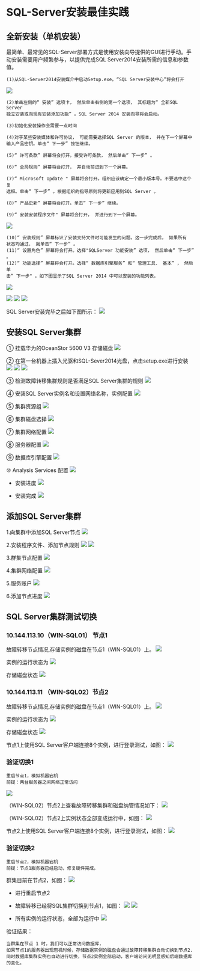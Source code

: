 # SQL-Server安装最佳实践

## 全新安装（单机安装）


最简单、最常见的SQL-Server部署方式是使用安装向导提供的GUI进行手动。手动安装需要用户频繁参与，以提供完成SQL Server2014安装所需的信息和参数值。

    (1)从SQL-Server2014安装媒介中启动Setup.exe。“SQL Server安装中心”将会打开
![](../../img/sql-SQL01.png)

    (2)单击左侧的“ 安装” 选项卡， 然后单击右侧的第一个选项， 其标题为“ 全新SQL Server
    独立安装或向现有安装添加功能” 。SQL Server 2014 安装向导将会启动。
    
    (3)初始化安装操作会需要一点时间
    
    (4)对于某些安装媒体和许可协议， 可能需要选择SQL Server 的版本， 并在下一个屏幕中
    输入产品密钥。单击“ 下一步” 按钮继续。
    
    (5)“ 许可条款” 屏幕将会打开。接受许可条款， 然后单击“ 下一步” 。
    
    (6)“ 全局规则” 屏幕将会打开， 并自动前进到下一个屏幕。
    
    (7)“ Microsoft Update " 屏幕将会打开。组织应该确定一个最小版本号。不要选中这个复
    选框。单击“ 下一步” 。根据组织的指导原则将更新应用到SQL Server 。
    
    (8)“ 产品史新” 屏幕将会打开。单击“ 下一步” 继续。
    
    (9)“ 安装安装程序文件" 屏幕将会打开， 并进行到下一个屏幕。
    
    
![](../../img/SQL-server06.PNG)


    
    (10)“ 安装规则” 屏幕标识了安装支持文件时可能发生的问题。这一步完成后， 如果所有
    状态均通过， 就单击“ 下一步” 。
    (11)“ 设置角色” 屏幕将会打开。选择"SQLServer 功能安装” 选项， 然后单击“ 下一步” 。
    (12)“ 功能选择” 屏幕将会打开。选择“ 数据库引擎服务” 和“ 管理工具． 基本” ， 然后单
    击“ 下一步" 。如下图显示了SQL Server 2014 中可以安装的功能列表。

![](../../img/SQL-Server02.png)

![](../../img/SQL-Server03.png)
![](../../img/SQL-Server05.png)
![](../../img/SQL-Sever04.png)


SQL Server安装完毕之后如下图所示：
![](../../img/SQLServer003.png)



## 安装SQL Server集群

① 挂载华为的OceanStor 5600 V3 存储磁盘
![](../../img/cipanguazhai.png)

② 在第一台机器上插入光驱和SQL-Sever2014光盘，点击setup.exe进行安装
![](../../img/install_SQL_cluster.png)
![](../../img/install_sql01.png)
![](../../img/install_sql02.png)

③ 检测故障转移集群规则是否满足SQL Server集群的规则
![](../../img/install_sql04.png)

④ 安装SQL Server实例名和设置网络名称，实例配置
![](../../img/install_05.png)

⑤ 集群资源组
![](../../img/install_SQL_server06.png)


⑥ 集群磁盘选择
![](../../img/install_sqlSever08.png)

⑦ 集群网络配置
![](../../img/install_sql09.png)

⑧ 服务器配置
![](../../img/install_SQL10.png)

⑨ 数据库引擎配置
![](../../img/install_SQL11.png)

⑩ Analysis Services 配置
![](../../img/install_sql12.png)


* 安装进度
![](../../img/install_sql13.png)


* 安装完成
![](../../img/instell_SQL_over.png)


## 添加SQL Server集群

1.向集群中添加SQL Server节点
![](../../img/install_SQL20.png)

2.安装程序文件、添加节点规则
![](../../img/install_sql21.png)
![](../../img/install_SQL22.png)

3.群集节点配置
![](../../img/install_sql23.png)

4.集群网络配置
![](../../img/install_sql24.png)

5.服务账户
![](../../img/install_sql25.png)


6.添加节点进度
![](../../img/install_sql26.png)


## SQL Server集群测试切换
### 10.144.113.10（WIN-SQL01） 节点1

故障转移节点情况,存储实例的磁盘在节点1（WIN-SQL01）上。
![](../../img/sql_yz01.png)

实例的运行状态为
![](../../img/sql_yz03.png)

存储磁盘状态
![](../../img/sql_yz04.png)



### 10.144.113.11 （WIN-SQL02）节点2

故障转移节点情况,存储实例的磁盘在节点1（WIN-SQL01）上。
![](../../img/sql_yz06.png)

实例的运行状态为
![](../../img/SQL_yz8.png)

存储磁盘状态
![](../../img/sql_yz09.png)



节点1上使用SQL Server客户端连接8个实例，进行登录测试，如图：
![](../../img/sql.png)

### 验证切换1
    重启节点1，模拟机器宕机
    前提：两台服务器之间网络正常访问
    
![](../../img/sql_yz12.png)

（WIN-SQL02）节点2上查看故障转移集群和磁盘纳管情况如下：
![](../../img/sql_yz13.png)

（WIN-SQL02）节点2上实例状态全部变成运行中，如图：
![](../../img/sql_yz14.png)

节点2上使用SQL Server客户端连接8个实例，进行登录测试，如图：
![](../../img/sql_yz15.png)


### 验证切换2
    重启节点2，模拟机器宕机
    前提：节点1服务器已经启动，修复硬件完成。

群集目前在节点2，如图：
![](../../img/sql_yz20.png)

* 进行重启节点2

* 故障转移已经将SQL集群切换到节点1，如图：
![](../../img/sql_yz21.png)
![](../../img/sql_yz22.png)

* 所有实例的运行状态，全部为运行中
![](../../img/sql_yz24.png)
    


验证结果：

    当群集在节点 1 时，我们可以正常访问数据库，
    如果节点1的服务器出现宕机时候，存储数据实例的磁盘会通过故障转移集群自动切换到节点2.
    同时数据库集群实例也自动进行切换，节点2实例全部启动，客户端访问无明显感知后端数据库的变化。

